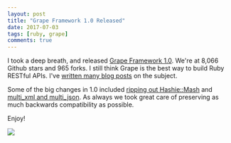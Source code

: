 ```yaml
---
layout: post
title: "Grape Framework 1.0 Released"
date: 2017-07-03
tags: [ruby, grape]
comments: true
---
```

I took a deep breath, and released [Grape Framework 1.0](https://github.com/ruby-grape/grape). We're at 8,066 Github stars and 965 forks. I still think Grape is the best way to build Ruby RESTful APIs. I've [written many blog posts](/tags/grape/) on the subject.

Some of the big changes in 1.0 included [ripping out Hashie::Mash](https://github.com/ruby-grape/grape/pull/1594) and [multi_xml and multi_json](https://github.com/ruby-grape/grape/pull/1623). As always we took great care of preserving as much backwards compatibility as possible.

Enjoy!

![](https://github.com/ruby-grape/grape/blob/master/grape.png?raw=true)

